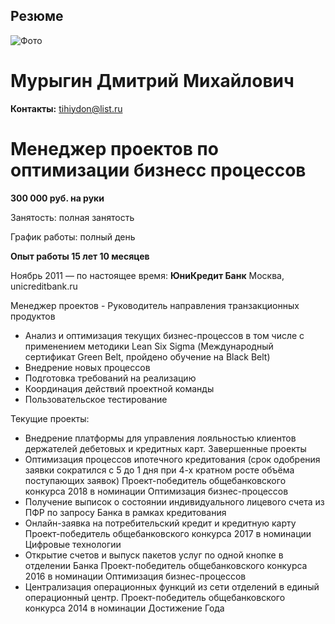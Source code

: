 ## Резюме

![Фото](https://user-images.githubusercontent.com/126414594/222965438-452c3ed5-58fd-4078-88c8-1b99ab86e13a.png)

# Мурыгин Дмитрий Михайлович

**Контакты:** tihiydon@list.ru

# Менеджер проектов по оптимизации бизнесс процессов
**300 000 руб. на руки**

Занятость: полная занятость

График работы: полный день

**Опыт работы 15 лет 10 месяцев**

Ноябрь 2011 — по настоящее время:
**ЮниКредит Банк**
Москва, unicreditbank.ru

Менеджер проектов - Руководитель направления транзакционных продуктов
- Анализ и оптимизация текущих бизнес-процессов в том числе с применением методики Lean Six Sigma (Международный сертификат Green Belt, пройдено обучение на Black Belt)
- Внедрение новых процессов
- Подготовка требований на реализацию
- Координация действий проектной команды
- Пользовательское тестирование

Текущие проекты:
- Внедрение платформы для управления лояльностью клиентов держателей дебетовых и кредитных карт.
Завершенные проекты
- Оптимизация процессов ипотечного кредитования (срок одобрения заявки сократился с 5 до 1 дня при 4-х кратном росте объёма поступающих заявок)
Проект-победитель общебанковского конкурса 2018 в номинации Оптимизация бизнес-процессов
- Получение выписок о состоянии индивидуального лицевого счета из ПФР по запросу Банка в рамках кредитования
- Онлайн-заявка на потребительский кредит и кредитную карту
Проект-победитель общебанковского конкурса 2017 в номинации Цифровые технологии
- Открытие счетов и выпуск пакетов услуг по одной кнопке в отделении Банка
Проект-победитель общебанковского конкурса 2016 в номинации Оптимизация бизнес-процессов
- Централизация операционных функций из сети отделений в единый операционный центр.
Проект-победитель общебанковского конкурса 2014 в номинации Достижение Года
